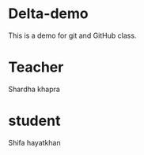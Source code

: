 # Delta-demo
This is a demo for git and GitHub class.

# Teacher
Shardha khapra

# student 
Shifa hayatkhan
